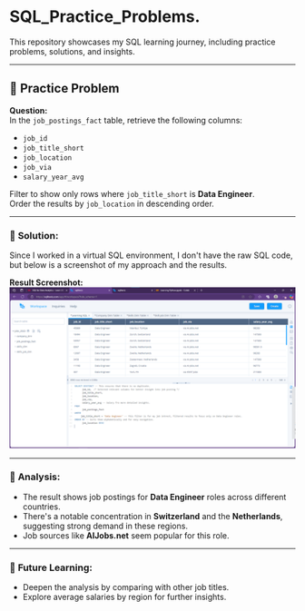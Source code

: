 # SQL_Practice_Problems.
This repository showcases my SQL learning journey, including practice problems, solutions, and insights.

---

## 📌 Practice Problem 

**Question:**  
In the `job_postings_fact` table, retrieve the following columns:  
- `job_id`
- `job_title_short`
- `job_location`
- `job_via`
- `salary_year_avg`  

Filter to show only rows where `job_title_short` is **Data Engineer**.  
Order the results by `job_location` in descending order.

---

### 🔹 **Solution:**  
Since I worked in a virtual SQL environment, I don't have the raw SQL code, but below is a screenshot of my approach and the results.

**Result Screenshot:**  
![Problem  Results](./Job_opening_result.png)

---

### 🔹 **Analysis:**  
- The result shows job postings for **Data Engineer** roles across different countries.  
- There's a notable concentration in **Switzerland** and the **Netherlands**, suggesting strong demand in these regions.  
- Job sources like **AIJobs.net** seem popular for this role.

---

### 🚀 **Future Learning:**  
- Deepen the analysis by comparing with other job titles.  
- Explore average salaries by region for further insights.  

